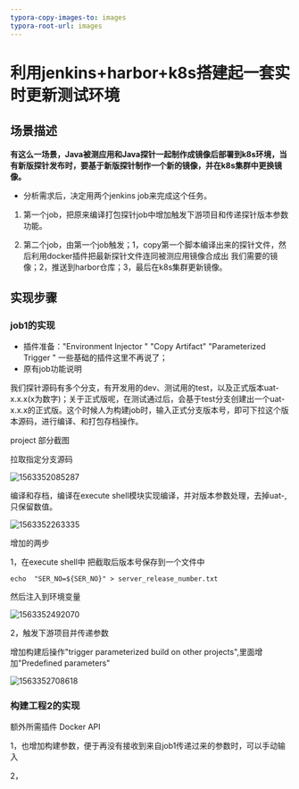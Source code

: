 ```yaml
---
typora-copy-images-to: images
typora-root-url: images
---
```




# 利用jenkins+harbor+k8s搭建起一套实时更新测试环境

## 场景描述

**有这么一场景，Java被测应用和Java探针一起制作成镜像后部署到k8s环境，当有新版探针发布时，要基于新版探针制作一个新的镜像，并在k8s集群中更换镜像。**

- 分析需求后，决定用两个jenkins   job来完成这个任务。

1. 第一个job，把原来编译打包探针job中增加触发下游项目和传递探针版本参数功能。

2. 第二个job，由第一个job触发；1，copy第一个脚本编译出来的探针文件，然后利用docker插件把最新探针文件连同被测应用镜像合成出 我们需要的镜像；2，推送到harbor仓库；3，最后在k8s集群更新镜像。



## 实现步骤

### job1的实现

-  插件准备："Environment Injector "  "Copy Artifact"   "Parameterized Trigger "  一些基础的插件这里不再说了；
-  原有job功能说明

​      我们探针源码有多个分支，有开发用的dev、测试用的test，以及正式版本uat-x.x.x(x为数字)；关于正式版呢，在测试通过后，会基于test分支创建出一个uat-x.x.x的正式版。这个时候人为构建job时，输入正式分支版本号，即可下拉这个版本源码，进行编译、和打包存档操作。

project 部分截图

拉取指定分支源码

![1563352085287](/1563352085287.png)

编译和存档，编译在execute shell模块实现编译，并对版本参数处理，去掉uat-,只保留数值。

![1563352263335](/1563352263335.png)

增加的两步

1，在execute  shell中 把截取后版本号保存到一个文件中

`echo  "SER_NO=${SER_NO}" > server_release_number.txt`

然后注入到环境变量

![1563352492070](/1563352492070.png)

2，触发下游项目并传递参数

增加构建后操作"trigger parameterized build on other projects",里面增加"Predefined parameters"

![1563352708618](/1563352708618.png)

### 构建工程2的实现

额外所需插件 Docker API

1，也增加构建参数，便于再没有接收到来自job1传递过来的参数时，可以手动输入

2，



